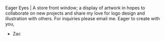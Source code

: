 Eager Eyes | A store front window; a display of artwork in hopes to collaborate on new projects and share my love for logo design and illustration with others. For inquiries please email me.
Eager to create with you,
- Zac

